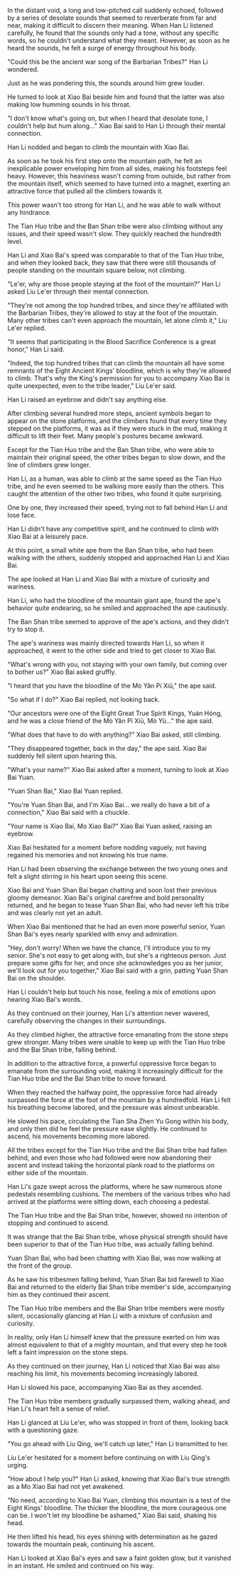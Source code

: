In the distant void, a long and low-pitched call suddenly echoed, followed by a series of desolate sounds that seemed to reverberate from far and near, making it difficult to discern their meaning. When Han Li listened carefully, he found that the sounds only had a tone, without any specific words, so he couldn't understand what they meant. However, as soon as he heard the sounds, he felt a surge of energy throughout his body.

"Could this be the ancient war song of the Barbarian Tribes?" Han Li wondered.

Just as he was pondering this, the sounds around him grew louder.

He turned to look at Xiao Bai beside him and found that the latter was also making low humming sounds in his throat.

"I don't know what's going on, but when I heard that desolate tone, I couldn't help but hum along..." Xiao Bai said to Han Li through their mental connection.

Han Li nodded and began to climb the mountain with Xiao Bai.

As soon as he took his first step onto the mountain path, he felt an inexplicable power enveloping him from all sides, making his footsteps feel heavy. However, this heaviness wasn't coming from outside, but rather from the mountain itself, which seemed to have turned into a magnet, exerting an attractive force that pulled all the climbers towards it.

This power wasn't too strong for Han Li, and he was able to walk without any hindrance.

The Tian Huo tribe and the Ban Shan tribe were also climbing without any issues, and their speed wasn't slow. They quickly reached the hundredth level.

Han Li and Xiao Bai's speed was comparable to that of the Tian Huo tribe, and when they looked back, they saw that there were still thousands of people standing on the mountain square below, not climbing.

"Le'er, why are those people staying at the foot of the mountain?" Han Li asked Liu Le'er through their mental connection.

"They're not among the top hundred tribes, and since they're affiliated with the Barbarian Tribes, they're allowed to stay at the foot of the mountain. Many other tribes can't even approach the mountain, let alone climb it," Liu Le'er replied.

"It seems that participating in the Blood Sacrifice Conference is a great honor," Han Li said.

"Indeed, the top hundred tribes that can climb the mountain all have some remnants of the Eight Ancient Kings' bloodline, which is why they're allowed to climb. That's why the King's permission for you to accompany Xiao Bai is quite unexpected, even to the tribe leader," Liu Le'er said.

Han Li raised an eyebrow and didn't say anything else.

After climbing several hundred more steps, ancient symbols began to appear on the stone platforms, and the climbers found that every time they stepped on the platforms, it was as if they were stuck in the mud, making it difficult to lift their feet. Many people's postures became awkward.

Except for the Tian Huo tribe and the Ban Shan tribe, who were able to maintain their original speed, the other tribes began to slow down, and the line of climbers grew longer.

Han Li, as a human, was able to climb at the same speed as the Tian Huo tribe, and he even seemed to be walking more easily than the others. This caught the attention of the other two tribes, who found it quite surprising.

One by one, they increased their speed, trying not to fall behind Han Li and lose face.

Han Li didn't have any competitive spirit, and he continued to climb with Xiao Bai at a leisurely pace.

At this point, a small white ape from the Ban Shan tribe, who had been walking with the others, suddenly stopped and approached Han Li and Xiao Bai.

The ape looked at Han Li and Xiao Bai with a mixture of curiosity and wariness.

Han Li, who had the bloodline of the mountain giant ape, found the ape's behavior quite endearing, so he smiled and approached the ape cautiously.

The Ban Shan tribe seemed to approve of the ape's actions, and they didn't try to stop it.

The ape's wariness was mainly directed towards Han Li, so when it approached, it went to the other side and tried to get closer to Xiao Bai.

"What's wrong with you, not staying with your own family, but coming over to bother us?" Xiao Bai asked gruffly.

"I heard that you have the bloodline of the Mò Yǎn Pí Xiū," the ape said.

"So what if I do?" Xiao Bai replied, not looking back.

"Our ancestors were one of the Eight Great True Spirit Kings, Yuán Hóng, and he was a close friend of the Mò Yǎn Pí Xiū, Mò Yù..." the ape said.

"What does that have to do with anything?" Xiao Bai asked, still climbing.

"They disappeared together, back in the day," the ape said.
Xiao Bai suddenly fell silent upon hearing this.

"What's your name?" Xiao Bai asked after a moment, turning to look at Xiao Bai Yuan.

"Yuan Shan Bai," Xiao Bai Yuan replied.

"You're Yuan Shan Bai, and I'm Xiao Bai... we really do have a bit of a connection," Xiao Bai said with a chuckle.

"Your name is Xiao Bai, Mo Xiao Bai?" Xiao Bai Yuan asked, raising an eyebrow.

Xiao Bai hesitated for a moment before nodding vaguely, not having regained his memories and not knowing his true name.

Han Li had been observing the exchange between the two young ones and felt a slight stirring in his heart upon seeing this scene.

Xiao Bai and Yuan Shan Bai began chatting and soon lost their previous gloomy demeanor. Xiao Bai's original carefree and bold personality returned, and he began to tease Yuan Shan Bai, who had never left his tribe and was clearly not yet an adult.

When Xiao Bai mentioned that he had an even more powerful senior, Yuan Shan Bai's eyes nearly sparkled with envy and admiration.

"Hey, don't worry! When we have the chance, I'll introduce you to my senior. She's not easy to get along with, but she's a righteous person. Just prepare some gifts for her, and once she acknowledges you as her junior, we'll look out for you together," Xiao Bai said with a grin, patting Yuan Shan Bai on the shoulder.

Han Li couldn't help but touch his nose, feeling a mix of emotions upon hearing Xiao Bai's words.

As they continued on their journey, Han Li's attention never wavered, carefully observing the changes in their surroundings.

As they climbed higher, the attractive force emanating from the stone steps grew stronger. Many tribes were unable to keep up with the Tian Huo tribe and the Bai Shan tribe, falling behind.

In addition to the attractive force, a powerful oppressive force began to emanate from the surrounding void, making it increasingly difficult for the Tian Huo tribe and the Bai Shan tribe to move forward.

When they reached the halfway point, the oppressive force had already surpassed the force at the foot of the mountain by a hundredfold. Han Li felt his breathing become labored, and the pressure was almost unbearable.

He slowed his pace, circulating the Tian Sha Zhen Yu Gong within his body, and only then did he feel the pressure ease slightly. He continued to ascend, his movements becoming more labored.

All the tribes except for the Tian Huo tribe and the Bai Shan tribe had fallen behind, and even those who had followed were now abandoning their ascent and instead taking the horizontal plank road to the platforms on either side of the mountain.

Han Li's gaze swept across the platforms, where he saw numerous stone pedestals resembling cushions. The members of the various tribes who had arrived at the platforms were sitting down, each choosing a pedestal.

The Tian Huo tribe and the Bai Shan tribe, however, showed no intention of stopping and continued to ascend.

It was strange that the Bai Shan tribe, whose physical strength should have been superior to that of the Tian Huo tribe, was actually falling behind.

Yuan Shan Bai, who had been chatting with Xiao Bai, was now walking at the front of the group.

As he saw his tribesmen falling behind, Yuan Shan Bai bid farewell to Xiao Bai and returned to the elderly Bai Shan tribe member's side, accompanying him as they continued their ascent.

The Tian Huo tribe members and the Bai Shan tribe members were mostly silent, occasionally glancing at Han Li with a mixture of confusion and curiosity.

In reality, only Han Li himself knew that the pressure exerted on him was almost equivalent to that of a mighty mountain, and that every step he took left a faint impression on the stone steps.

As they continued on their journey, Han Li noticed that Xiao Bai was also reaching his limit, his movements becoming increasingly labored.

Han Li slowed his pace, accompanying Xiao Bai as they ascended.

The Tian Huo tribe members gradually surpassed them, walking ahead, and Han Li's heart felt a sense of relief.

Han Li glanced at Liu Le'er, who was stopped in front of them, looking back with a questioning gaze.

"You go ahead with Liu Qing, we'll catch up later," Han Li transmitted to her.

Liu Le'er hesitated for a moment before continuing on with Liu Qing's urging.

"How about I help you?" Han Li asked, knowing that Xiao Bai's true strength as a Mo Xiao Bai had not yet awakened.

"No need, according to Xiao Bai Yuan, climbing this mountain is a test of the Eight Kings' bloodline. The thicker the bloodline, the more courageous one can be. I won't let my bloodline be ashamed," Xiao Bai said, shaking his head.

He then lifted his head, his eyes shining with determination as he gazed towards the mountain peak, continuing his ascent.

Han Li looked at Xiao Bai's eyes and saw a faint golden glow, but it vanished in an instant. He smiled and continued on his way.